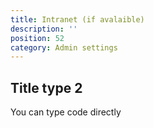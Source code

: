 ```yaml
---
title: Intranet (if avalaible)
description: ''
position: 52
category: Admin settings
---
```



## Title type 2

You can type code directly

